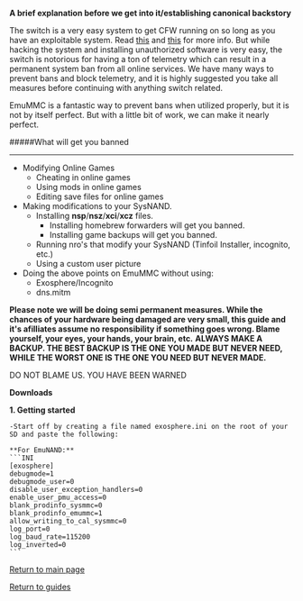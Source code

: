 **A brief explanation before we get into it/establishing canonical backstory**

The switch is a very easy system to get CFW running on so long as you have an exploitable system. Read [this](https://ismyswitchpatched.com) and [this](switchgui.de) for more info.
But while hacking the system and installing unauthorized software is very easy, the switch is notorious for having a ton of telemetry which can result in a permanent system ban from all online services.
We have many ways to prevent bans and block telemetry, and it is highly suggested you take all measures before continuing with anything switch related.

EmuMMC is a fantastic way to prevent bans when utilized properly, but it is not by itself perfect. But with a little bit of work, we can make it nearly perfect.

#####What will get you banned
***
- Modifying Online Games
	- Cheating in online games
    - Using mods in online games
    - Editing save files for online games
- Making modifications to your SysNAND.
    - Installing **nsp**/**nsz**/**xci**/**xcz** files.
		- Installing homebrew forwarders will get you banned.
		- Installing game backups will get you banned.
    - Running nro's that modify your SysNAND (Tinfoil Installer, incognito, etc.)
	- Using a custom user picture
- Doing the above points on EmuMMC without using:
	- Exosphere/Incognito
	- dns.mitm

**Please note we will be doing semi permanent measures. While the chances of your hardware being damaged are very small, this guide and it's afilliates assume no responsibility if something goes wrong. Blame yourself, your eyes, your hands, your brain, etc.**
**ALWAYS MAKE A BACKUP. THE BEST BACKUP IS THE ONE YOU MADE BUT NEVER NEED, WHILE THE WORST ONE IS THE ONE YOU NEED BUT NEVER MADE.**

DO NOT BLAME US. YOU HAVE BEEN WARNED

**Downloads**

**1. Getting started**

	-Start off by creating a file named exosphere.ini on the root of your SD and paste the following:

	**For EmuNAND:**
	```INI
	[exosphere]
	debugmode=1
	debugmode_user=0
	disable_user_exception_handlers=0
	enable_user_pmu_access=0
	blank_prodinfo_sysmmc=0
	blank_prodinfo_emummc=1
	allow_writing_to_cal_sysmmc=0
	log_port=0
	log_baud_rate=115200
	log_inverted=0
	```

[Return to main page](https://magolol.github.io)

[Return to guides](https://magolol.github.io)

